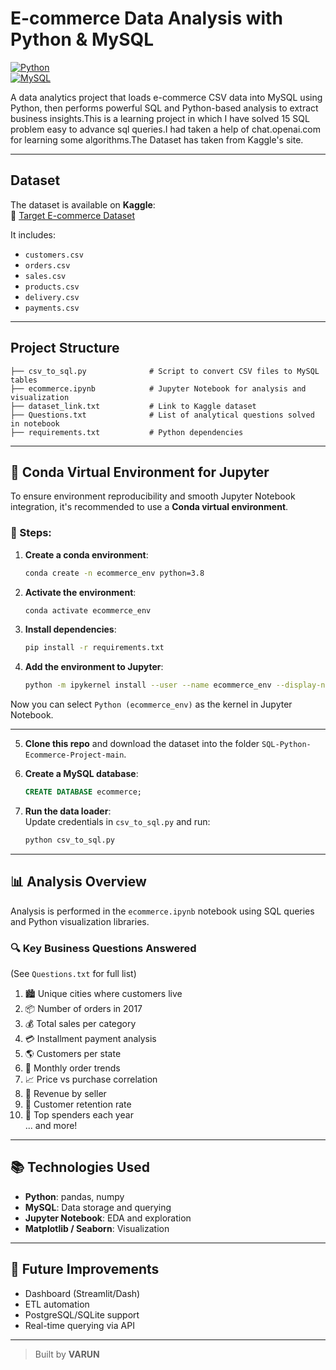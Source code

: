 
# E-commerce Data Analysis with Python & MySQL

[![Python](https://img.shields.io/badge/Python-3.8%2B-blue.svg)](https://www.python.org/)  
[![MySQL](https://img.shields.io/badge/MySQL-8.0-orange.svg)](https://www.mysql.com/)  

A data analytics project that loads e-commerce CSV data into MySQL using Python, then performs powerful SQL and Python-based analysis to extract business insights.This is a learning project in which I have solved 15 SQL problem easy to advance sql queries.I had taken a help of chat.openai.com for learning some algorithms.The Dataset has taken from Kaggle's site.

---

##  Dataset

The dataset is available on **Kaggle**:  
🔗 [Target E-commerce Dataset](https://www.kaggle.com/datasets/devarajv88/target-dataset?select=products.csv)

It includes:
- `customers.csv`
- `orders.csv`
- `sales.csv`
- `products.csv`
- `delivery.csv`
- `payments.csv`

---

##  Project Structure

```
├── csv_to_sql.py              # Script to convert CSV files to MySQL tables
├── ecommerce.ipynb            # Jupyter Notebook for analysis and visualization
├── dataset_link.txt           # Link to Kaggle dataset
├── Questions.txt              # List of analytical questions solved in notebook
├── requirements.txt           # Python dependencies
```

---

## 🧪 Conda Virtual Environment for Jupyter

To ensure environment reproducibility and smooth Jupyter Notebook integration, it's recommended to use a **Conda virtual environment**.

### 🔧 Steps:

1. **Create a conda environment**:
   ```bash
   conda create -n ecommerce_env python=3.8
   ```

2. **Activate the environment**:
   ```bash
   conda activate ecommerce_env
   ```

3. **Install dependencies**:
   ```bash
   pip install -r requirements.txt
   ```

4. **Add the environment to Jupyter**:
   ```bash
   python -m ipykernel install --user --name ecommerce_env --display-name "Python (ecommerce_env)"
   ```

Now you can select `Python (ecommerce_env)` as the kernel in Jupyter Notebook.

---

5. **Clone this repo** and download the dataset into the folder `SQL-Python-Ecommerce-Project-main`.

6. **Create a MySQL database**:
   ```sql
   CREATE DATABASE ecommerce;
   ```
   
7. **Run the data loader**:  
   Update credentials in `csv_to_sql.py` and run:
   ```bash
   python csv_to_sql.py
   ```

---
## 📊 Analysis Overview

Analysis is performed in the `ecommerce.ipynb` notebook using SQL queries and Python visualization libraries.

### 🔍 Key Business Questions Answered

(See `Questions.txt` for full list)

1. 🏙️ Unique cities where customers live  
2. 📦 Number of orders in 2017  
3. 💰 Total sales per category  
4. 💳 Installment payment analysis  
5. 🌎 Customers per state  
6. 📆 Monthly order trends  
7. 📈 Price vs purchase correlation  
8. 🧾 Revenue by seller  
9. 🔄 Customer retention rate  
10. 🥇 Top spenders each year  
... and more!

---

## 📚 Technologies Used

- **Python**: pandas, numpy  
- **MySQL**: Data storage and querying  
- **Jupyter Notebook**: EDA and exploration  
- **Matplotlib / Seaborn**: Visualization  

---

## 🚀 Future Improvements

- Dashboard (Streamlit/Dash)  
- ETL automation  
- PostgreSQL/SQLite support  
- Real-time querying via API  


---

> Built by **VARUN**
